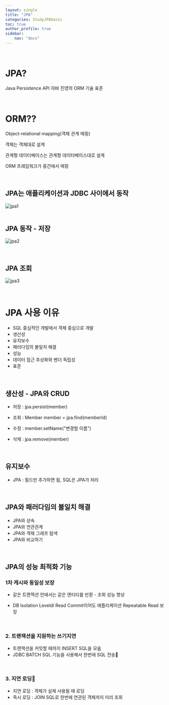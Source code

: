 ```yaml
---
layout: single
title: "JPA"
categories: StudyJPAbasic
toc: true
author_profile: true
sidebar:
    nav: "docs"
---
```


<br>

# JPA?

Java Persistence API
자바 진영의 ORM 기술 표준

<br>

# ORM??
 
 Object-relational mapping(객체 관계 매핑)

 객체는 객체대로 설계

 관계형 데이터베이스는 관계형 데이터베이스대로 설계

 ORM 프레임워크가 중간에서 매핑

<br>


## JPA는 애플리케이션과 JDBC 사이에서 동작

![jpa1](../../images/2022-08-23-JPAIntro/jpa1.png)
<br>
<br>




## JPA 동작 - 저장

![jpa2](../../images/2022-08-23-JPAIntro/jpa2.png)
<br>

<br>


## JPA 조회


![jpa3](../../images/2022-08-23-JPAIntro/jpa3.png)

<br>

# JPA 사용 이유
- SQL 중심적인 개발에서 객체 중심으로 개발
- 생산성
- 유지보수
- 패러다임의 불일치 해결
- 성능
- 데이터 접근 추상화와 벤더 독립성
- 표준
<br>

## 생산성 - JPA와 CRUD

* 저장 : jpa.persist(member)

* 조회 : Member member = jpa.find(memberId)

* 수정 : member.setName("변경할 이름")

* 삭제 : jpa.remove(member)
<br>



## 유지보수 
- JPA : 필드만 추가하면 됨, SQL은 JPA가 처리
<br>

## JPA와 패러다임의 불일치 해결
- JPA와 상속
- JPA와 연관관계
- JPA와 객체 그래프 탐색
- JPA와 비교하기
<br>

## JPA의 성능 최적화 기능

### 1차 캐시와 동일성 보장
* 같은 트랜잭션 안에서는 같은 엔티티를 반환 - 조회 성능 향상
 
*  DB Isolation Leveldl Read Commit이어도 애플리케이션 Repeatable Read 보장
<br>

### 2. 트랜잭션을 지원하는 쓰기지연
* 트랜잭션을 커밋할 때까지 INSERT SQL을 모음
* JDBC BATCH SQL 기능을 사용해서 한번에 SQL 전송
<br>

### 3. 지연 로딩
  * 지연 로딩 : 객체가 실제 사용될 때 로딩
  *   즉시 로딩 : JOIN SQL로 한번에 연관된 객체까지 미리 조회
